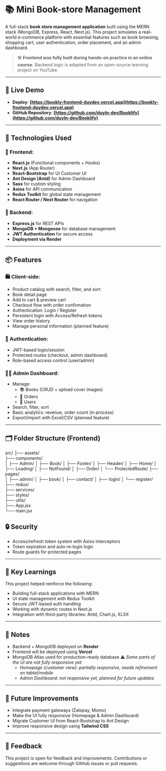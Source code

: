# 📚 Mini Book-store Management

A full-stack **book store management application** built using the MERN stack (MongoDB, Express, React, Next.js). This project simulates a real-world e-commerce platform with essential features such as book browsing, shopping cart, user authentication, order placement, and an admin dashboard.

> 🛠️ **Frontend was fully built during hands-on practice in an online course.** Backend logic is adapted from an open-source learning project on YouTube.

---

## 🚀 Live Demo

- **Deploy**: **[https://bookly-frontend-duydev.vercel.app](https://bookly-frontend-duydev.vercel.app)**
- **GitHub Repository**: **[https://github.com/duyln-dev/Booklify](https://github.com/duyln-dev/Booklify)**

---

## 🔧 Technologies Used

### 🔹 Frontend:

- **React.js** (Functional components + Hooks)
- **Next.js** (App Router)
- **React-Bootstrap** for UI Customer UI
- **Ant Design (Antd)** for Admin Dashboard
- **Sass** for custom styling
- **Axios** for API communication
- **Redux Toolkit** for global state management
- **React Router / Next Router** for navigation

### 🔹 Backend:

- **Express.js** for REST APIs
- **MongoDB + Mongoose** for database management
- **JWT Authentication** for secure access
- **Deployment via Render**

---

## 📦 Features

### 🛍️ Client-side:

- Product catalog with search, filter, and sort
- Book detail page
- Add to cart & preview cart
- Checkout flow with order confirmation
- Authentication: Login / Register
- Persistent login with Access/Refresh tokens
- View order history
- Manage personal information (planned feature)

### 🔐 Authentication:

- JWT-based login/session
- Protected routes (checkout, admin dashboard)
- Role-based access control (user/admin)

### 🧑‍💼 Admin Dashboard:

- Manage:
  - 📚 Books (CRUD + upload cover images)
  - 🧾 Orders
  - 👤 Users
- Search, filter, sort
- Basic analytics: revenue, order count (in process)
- Export/import with Excel/CSV (planned feature)

---

## 🗂️ Folder Structure (Frontend)

src/
├── assets/  
├── components/  
│ ├── Admin/
│ ├── Book/
│ ├── Footer/
│ ├── Header/
│ ├── Home/
│ ├── Loading/
│ ├── NotFound/
│ ├── Order/
│ └── ProtectedRoute/
├── pages/  
│ ├── admin/
│ ├── book/
│ ├── contact/
│ ├── login/
│ └── register/
├── redux/  
├── services/  
├── styles/  
├── utils/  
├── App.jsx  
└── main.jsx

## 🔒 Security

- Access/refresh token system with Axios interceptors
- Token expiration and auto re-login logic
- Route guards for protected pages

---

## 🧪 Key Learnings

This project helped reinforce the following:

- Building full-stack applications with MERN
- UI state management with Redux Toolkit
- Secure JWT-based auth handling
- Working with dynamic routes in Next.js
- Integration with third-party libraries: Antd, Chart.js, XLSX

---

## 📌 Notes

- Backend + MongoDB deployed on **Render**
- Frontend will be deployed using **Vercel**
- MongoDB Atlas used for production-ready database
  ⚠️ _Some parts of the UI are not fully responsive yet:_
  - _Homepage (customer view): partially responsive, needs refinement on tablet/mobile_
  - _Admin Dashboard: not responsive yet, planned for future updates_

---

## 🎯 Future Improvements

- Integrate payment gateways (Zalopay, Momo)
- Make the UI fully responsive (Homepage & Admin Dashboard)
- Migrate Customer UI from React-Bootstrap to Ant Design
- Improve responsive design using **Tailwind CSS**

---

## 💬 Feedback

This project is open for feedback and improvements. Contributions or suggestions are welcome through GitHub issues or pull requests.
